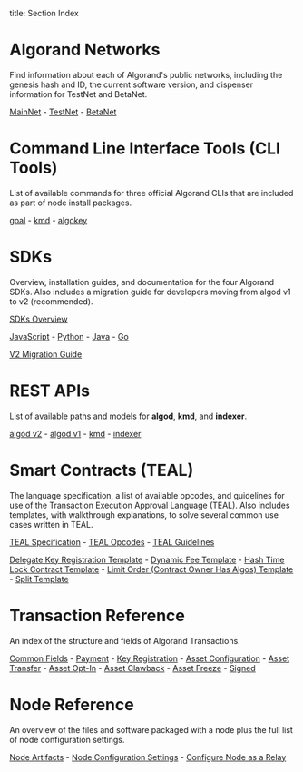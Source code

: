 title: Section Index

# Algorand Networks
Find information about each of Algorand's public networks, including the genesis hash and ID, the current software version, and dispenser information for TestNet and BetaNet.

[MainNet](./algorand-networks/mainnet.md) - [TestNet](./algorand-networks/testnet.md) - [BetaNet](./algorand-networks/betanet.md)

# Command Line Interface Tools (CLI Tools)
List of available commands for three official Algorand CLIs that are included as part of node install packages.

[goal](./cli/goal/goal) - [kmd](./cli/kmd/kmd) - [algokey](./cli/algokey/algokey)

# SDKs

Overview, installation guides, and documentation for the four Algorand SDKs. Also includes a migration guide for developers moving from algod v1 to v2 (recommended).

[SDKs Overview](./sdks.md)

[JavaScript](./sdks.md#javascript) - [Python](./sdks.md#python) - [Java](./sdks.md#java) - [Go](./sdks.md#go) 

[V2 Migration Guide](./sdks/migration.md)

# REST APIs

List of available paths and models for **algod**, **kmd**, and **indexer**.

[algod v2](./rest-apis/algod/v2.md) - [algod v1](./rest-apis/algod/v1.md) - [kmd](./rest-apis/kmd.md) - [indexer](./rest-apis/indexer.md)

# Smart Contracts (TEAL)

The language specification, a list of available opcodes, and guidelines for use of the Transaction Execution Approval Language (TEAL). Also includes templates, with walkthrough explanations, to solve several common use cases written in TEAL.

[TEAL Specification](./teal/specification.md) - [TEAL Opcodes](./teal/opcodes.md) - [TEAL Guidelines](./teal/guidelines.md)


[Delegate Key Registration Template](./teal/templates/delegate_keyreg.md) - [Dynamic Fee Template](./teal/templates/dynamic_fee.md) - [Hash Time Lock Contract Template](./teal/templates/htlc.md) - [Limit Order (Contract Owner Has Algos) Template](./teal/templates/limit_ordera.md) - [Split Template](./teal/templates/split.md)

# Transaction Reference

An index of the structure and fields of Algorand Transactions.

[Common Fields](./transactions.md#common-fields) - [Payment](./transaction.md#payment-transaction) - [Key Registration](./transaction.md#key-registration-transaction) - [Asset Configuration](./transactions.md#asset-configuration-transaction) - [Asset Transfer](./transactions.md#asset-transfer-transaction) - [Asset Opt-In](./transactions.md#asset-accept-transaction) - [Asset Clawback](./transactions.md#asset-clawback-transaction) - [Asset Freeze](#./transactions.md#asset-freeze) - [Signed](./transactions.md#signed-transaction)

# Node Reference

An overview of the files and software packaged with a node plus the full list of node configuration settings.

[Node Artifacts](./node/artifacts.md) - [Node Configuration Settings](./node/config.md) - [Configure Node as a Relay](./node/relay.md)